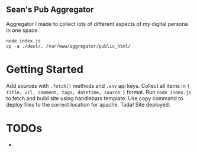 ## Sean's Pub Aggregator

Aggregator I made to collect lots of different aspects of my digital persona in one space.

```
node index.js
cp -a ./dest/. /var/www/aggregator/public_html/
```

# Getting Started

Add sources with `.fetch()` methods and `.env` api keys.
Collect all items in `{ title, url, comment, tags, datetime, source }` format. 
Run `node index.js` to fetch and build site using handlebars template.
Use copy command to deploy files to the correct location for apache.
Tada! Site deployed.

# TODOs
* 
